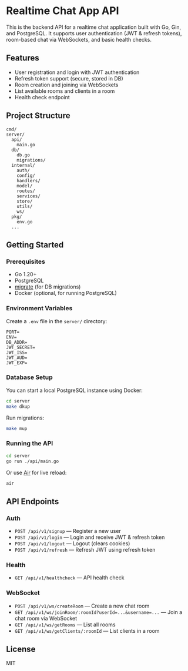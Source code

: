 # Realtime Chat App API

This is the backend API for a realtime chat application built with Go, Gin, and PostgreSQL. It supports user authentication (JWT & refresh tokens), room-based chat via WebSockets, and basic health checks.

## Features

- User registration and login with JWT authentication
- Refresh token support (secure, stored in DB)
- Room creation and joining via WebSockets
- List available rooms and clients in a room
- Health check endpoint

## Project Structure

```
cmd/
server/
  api/
    main.go
  db/
    db.go
    migrations/
  internal/
    auth/
    config/
    handlers/
    model/
    routes/
    services/
    store/
    utils/
    ws/
  pkg/
    env.go
  ...
```

## Getting Started

### Prerequisites

- Go 1.20+
- PostgreSQL
- [migrate](https://github.com/golang-migrate/migrate) (for DB migrations)
- Docker (optional, for running PostgreSQL)

### Environment Variables

Create a `.env` file in the `server/` directory:

```
PORT=
ENV=
DB_ADDR=
JWT_SECRET=
JWT_ISS=
JWT_AUD=
JWT_EXP=
```

### Database Setup

You can start a local PostgreSQL instance using Docker:

```sh
cd server
make dkup
```

Run migrations:

```sh
make mup
```

### Running the API

```sh
cd server
go run ./api/main.go
```

Or use [Air](https://github.com/cosmtrek/air) for live reload:

```sh
air
```

## API Endpoints

### Auth

- `POST /api/v1/signup` — Register a new user
- `POST /api/v1/login` — Login and receive JWT & refresh token
- `POST /api/v1/logout` — Logout (clears cookies)
- `POST /api/v1/refresh` — Refresh JWT using refresh token

### Health

- `GET /api/v1/healthcheck` — API health check

### WebSocket

- `POST /api/v1/ws/createRoom` — Create a new chat room
- `GET /api/v1/ws/joinRoom/:roomId?userId=...&username=...` — Join a chat room via WebSocket
- `GET /api/v1/ws/getRooms` — List all rooms
- `GET /api/v1/ws/getClients/:roomId` — List clients in a room

## License

MIT